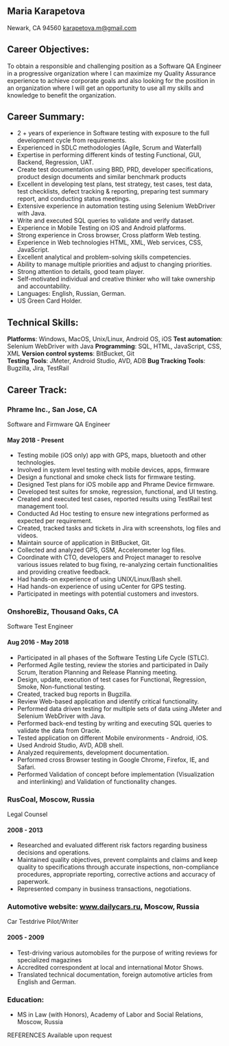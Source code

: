 ## Maria Karapetova	
Newark, CA 94560
karapetova.m@gmail.com

## Career Objectives:
To obtain a responsible and challenging position as a Software QA Engineer in a progressive organization where I can maximize my Quality Assurance experience to achieve corporate goals and also looking for the position in an organization where I will get an opportunity to use all my skills and knowledge to benefit the organization.

## Career Summary:
- 2 + years of experience in Software testing with exposure to the full development cycle from requirements.
- Experienced in SDLC methodologies (Agile, Scrum and Waterfall)
- Expertise in performing different kinds of testing Functional, GUI, Backend, Regression, UAT.
- Create test documentation using BRD, PRD, developer specifications, product design documents and similar benchmark products
- Excellent in developing test plans, test strategy, test cases, test data, test checklists, defect tracking & reporting, preparing test summary report, and conducting status meetings.
- Extensive experience in automation testing using Selenium WebDriver with Java.
- Write and executed SQL queries to validate and verify dataset.
- Experience in Mobile Testing on iOS and Android platforms. 
- Strong experience in Cross browser, Cross platform Web testing.
- Experience in Web technologies HTML, XML, Web services, CSS, JavaScript.
- Excellent analytical and problem-solving skills competencies.
- Ability to manage multiple priorities and adjust to changing priorities.
- Strong attention to details, good team player.
- Self-motivated individual and creative thinker who will take ownership and accountability.
- Languages: English, Russian, German.
- US Green Card Holder.
 
## Technical Skills:
**Platforms**: 		Windows, MacOS, Unix/Linux, Android OS, iOS
**Test automation**: 		Selenium WebDriver with Java
**Programming**: 		SQL, HTML, JavaScript, CSS, XML
**Version control systems**: 	BitBucket, Git		
**Testing Tools**: 		JMeter, Android Studio, AVD, ADB
**Bug Tracking Tools**: 	Bugzilla, Jira, TestRail		

## Career Track:
### Phrame Inc., San Jose, CA                               				  
Software and Firmware QA Engineer
#### May 2018 - Present
- Testing mobile (iOS only) app with GPS, maps, bluetooth and other technologies.
- Involved in system level testing with mobile devices, apps, firmware
- Design a functional and smoke check lists for firmware testing.
- Designed Test plans for iOS mobile app and Phrame Device firmware.
- Developed test suites for smoke, regression, functional, and UI testing.
- Created and executed test cases, reported results using TestRail test management tool. 
- Conducted Ad Hoc testing to ensure new integrations performed as expected per requirement.
- Created, tracked tasks and tickets in Jira with screenshots, log files and videos.
- Maintain source of application in BitBucket, Git.
- Collected and analyzed GPS, GSM, Accelerometer log files.
- Coordinate with CTO, developers and Project manager to resolve various issues related to bug fixing, re-analyzing certain functionalities and providing creative feedback.
- Had hands-on experience of using UNIX/Linux/Bash shell.
- Had hands-on experience of using uCenter for GPS testing.
- Participated in meetings with potential customers and investors.

### OnshoreBiz, Thousand Oaks, CA
Software Test Engineer
#### Aug 2016 - May 2018
- Participated in all phases of the Software Testing Life Cycle (STLC).
- Performed Agile testing, review the stories and participated in Daily Scrum, Iteration Planning and Release Planning meeting.
- Design, update, execution of test cases for Functional, Regression, Smoke, Non-functional testing.
- Created, tracked bug reports in Bugzilla.
- Review Web-based application and identify critical functionality.
- Performed data driven testing for multiple sets of data using JMeter and Selenium WebDriver with Java.
- Performed back-end testing by writing and executing SQL queries to validate the data from Oracle.
- Tested application on different Mobile environments - Android, iOS.
- Used Android Studio, AVD, ADB shell.
- Analyzed requirements, development documentation.
- Performed cross Browser testing in Google Chrome, Firefox, IE, and Safari.
- Performed Validation of concept before implementation (Visualization and interlinking) and Validation of functionality changes.

### RusCoal, Moscow, Russia
Legal Counsel
#### 2008 - 2013
- Researched and evaluated different risk factors regarding business decisions and operations.
- Maintained quality objectives, prevent complaints and claims and keep quality to specifications through accurate inspections, non-compliance procedures, appropriate reporting, corrective actions and accuracy of paperwork.
- Represented company in business transactions, negotiations. 

### Automotive website:  www.dailycars.ru, Moscow, Russia
Car Testdrive Pilot/Writer
#### 2005 - 2009
- Test-driving various automobiles for the purpose of writing reviews for specialized magazines
- Accredited correspondent at local and international Motor Shows.
- Translated technical documentation, foreign automotive articles from English and German.

### Education:
- MS in Law (with Honors), Academy of Labor and Social Relations, Moscow, Russia

REFERENCES Available upon request
